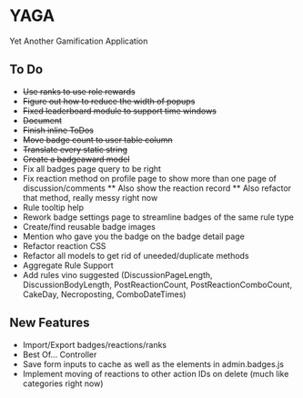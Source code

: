 # YAGA
Yet Another Gamification Application

## To Do

* ~~Use ranks to use role rewards~~
* ~~Figure out how to reduce the width of popups~~
* ~~Fixed leaderboard module to support time windows~~
* ~~Document~~
* ~~Finish inline ToDos~~
* ~~Move badge count to user table column~~
* ~~Translate every static string~~
* ~~Create a badgeaward model~~
* Fix all badges page query to be right
* Fix reaction method on profile page to show more than one page of discussion/comments
** Also show the reaction record
** Also refactor that method, really messy right now
* Rule tooltip help
* Rework badge settings page to streamline badges of the same rule type
* Create/find reusable badge images
* Mention who gave you the badge on the badge detail page
* Refactor reaction CSS
* Refactor all models to get rid of uneeded/duplicate methods
* Aggregate Rule Support
* Add rules vino suggested (DiscussionPageLength, DiscussionBodyLength, PostReactionCount, PostReactionComboCount, CakeDay, Necroposting, ComboDateTimes)


## New Features
* Import/Export badges/reactions/ranks
* Best Of... Controller
* Save form inputs to cache as well as the elements in admin.badges.js
* Implement moving of reactions to other action IDs on delete (much like categories right now)
